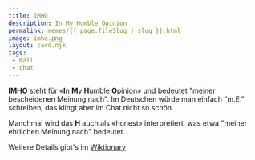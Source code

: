 ```yaml
---
title: IMHO
description: In My Humble Opinion
permalink: memes/{{ page.fileSlug | slug }}.html
image: imho.png
layout: card.njk
tags: 
 - mail
 - chat
---
```

**IMHO** steht für &laquo;**I**n **M**y **H**umble **O**pinion&raquo;
und bedeutet "meiner bescheidenen Meinung nach".
Im Deutschen würde man einfach "m.E." schreiben, das klingt aber im Chat nicht so schön.

Manchmal wird das **H** auch als &laquo;honest&raquo; interpretiert, 
was etwa "meiner ehrlichen Meinung nach" bedeutet.

Weitere Details gibt's im [Wiktionary](https://de.wiktionary.org/wiki/IMHO)


